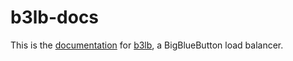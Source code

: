 # b3lb-docs

This is the [documentation](https://b3lb.io/) for [b3lb](https://github.com/DE-IBH/b3lb), a BigBlueButton load balancer.
